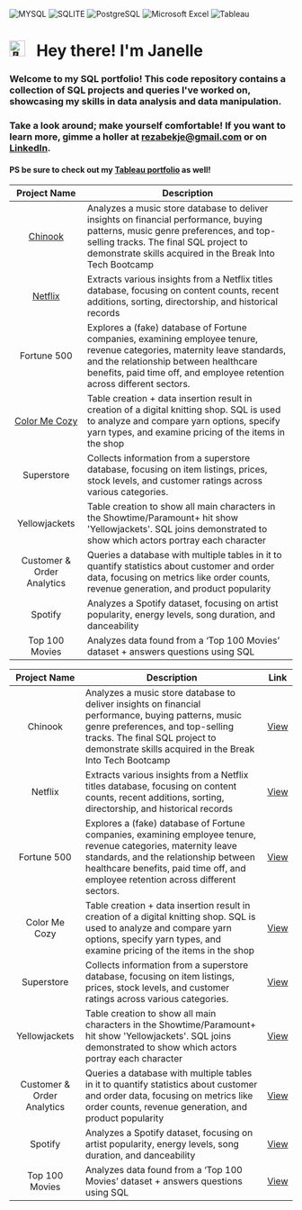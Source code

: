 ![MYSQL](https://img.shields.io/badge/MySQL-005C84?style=for-the-badge&logo=mysql&logoColor=white)
![SQLITE](https://img.shields.io/badge/SQLite-07405E?style=for-the-badge&logo=sqlite&logoColor=white)
![PostgreSQL](https://img.shields.io/badge/PostgreSQL-316192?style=for-the-badge&logo=postgresql&logoColor=white)
![Microsoft Excel](https://img.shields.io/badge/Microsoft_Excel-217346?style=for-the-badge&logo=microsoft-excel&logoColor=white)
![Tableau](https://img.shields.io/badge/Tableau-E97627?style=for-the-badge&logo=Tableau&logoColor=white)

# <picture><img src="https://fonts.gstatic.com/s/e/notoemoji/latest/1f44b/512.gif" alt="👋" width="28"></picture> &nbsp; Hey there! I'm Janelle


### Welcome to my SQL portfolio! This code repository contains a collection of SQL projects and queries I've worked on, showcasing my skills in data analysis and data manipulation. 

### Take a look around; make yourself comfortable! If you want to learn more, gimme a holler at rezabekje@gmail.com or on **[LinkedIn](https://www.linkedin.com/in/janellerezabek/)**.

#### PS be sure to check out my [Tableau portfolio](https://public.tableau.com/app/profile/janelle.rezabek/vizzes) as well!


| Project Name | Description |
|:------------:|-------------|
| [Chinook](https://github.com/janellerezabek/SQL/blob/main/Chinook%20Analytics%20(SQL%20Final%20Project))      | Analyzes a music store database to deliver insights on financial performance, buying patterns, music genre preferences, and top-selling tracks. The final SQL project to demonstrate skills acquired in the Break Into Tech Bootcamp |
| [Netflix](https://github.com/janellerezabek/SQL/blob/main/Netflix%20Analytics) | Extracts various insights from a Netflix titles database, focusing on content counts, recent additions, sorting, directorship, and historical records |
| Fortune 500               | Explores a (fake) database of Fortune companies, examining employee tenure, revenue categories, maternity leave standards, and the relationship between healthcare benefits, paid time off, and employee retention across different sectors. | [View](https://github.com/janellerezabek/SQL/blob/main/Fortune%20500) |
| [Color Me Cozy](https://github.com/janellerezabek/SQL/blob/main/%22Color%20Me%20Cozy%22%20Database%20%2B%20Stats)             | Table creation + data insertion result in creation of a digital knitting shop. SQL is used to analyze and compare yarn options, specify yarn types, and examine pricing of the items in the shop |
| Superstore                | Collects information from a superstore database, focusing on item listings, prices, stock levels, and customer ratings across various categories. | [View](https://github.com/janellerezabek/SQL/blob/main/Superstore%20Analysis) |
| Yellowjackets             | Table creation to show all main characters in the Showtime/Paramount+ hit show 'Yellowjackets'. SQL joins demonstrated to show which actors portray each character | [View](https://github.com/janellerezabek/SQL/blob/main/Yellowjackets) |
| Customer & Order Analytics | Queries a database with multiple tables in it to quantify statistics about customer and order data, focusing on metrics like order counts, revenue generation, and product popularity | [View](https://github.com/janellerezabek/SQL/blob/main/Customer%20%26%20Order%20Analytics) |
| Spotify                    | Analyzes a Spotify dataset, focusing on artist popularity, energy levels, song duration, and danceability | [View](https://github.com/janellerezabek/SQL/blob/main/Spotify%20Analytics) |
| Top 100 Movies             | Analyzes data found from a ‘Top 100 Movies’ dataset + answers questions using SQL | [View](https://github.com/janellerezabek/SQL/blob/main/Top%20100%20Movies%20Analytics) |



| Project Name | Description | Link |
|:------------:|-------------|:----:|
| Chinook      | Analyzes a music store database to deliver insights on financial performance, buying patterns, music genre preferences, and top-selling tracks. The final SQL project to demonstrate skills acquired in the Break Into Tech Bootcamp | [View](https://github.com/janellerezabek/SQL/blob/main/Chinook%20Analytics%20(SQL%20Final%20Project)) |
| Netflix                  | Extracts various insights from a Netflix titles database, focusing on content counts, recent additions, sorting, directorship, and historical records | [View](https://github.com/janellerezabek/SQL/blob/main/Netflix%20Analytics) |
| Fortune 500               | Explores a (fake) database of Fortune companies, examining employee tenure, revenue categories, maternity leave standards, and the relationship between healthcare benefits, paid time off, and employee retention across different sectors. | [View](https://github.com/janellerezabek/SQL/blob/main/Fortune%20500) |
| Color Me Cozy             | Table creation + data insertion result in creation of a digital knitting shop. SQL is used to analyze and compare yarn options, specify yarn types, and examine pricing of the items in the shop | [View](https://github.com/janellerezabek/SQL/blob/main/%22Color%20Me%20Cozy%22%20Database%20%2B%20Stats) |
| Superstore                | Collects information from a superstore database, focusing on item listings, prices, stock levels, and customer ratings across various categories. | [View](https://github.com/janellerezabek/SQL/blob/main/Superstore%20Analysis) |
| Yellowjackets             | Table creation to show all main characters in the Showtime/Paramount+ hit show 'Yellowjackets'. SQL joins demonstrated to show which actors portray each character | [View](https://github.com/janellerezabek/SQL/blob/main/Yellowjackets) |
| Customer & Order Analytics | Queries a database with multiple tables in it to quantify statistics about customer and order data, focusing on metrics like order counts, revenue generation, and product popularity | [View](https://github.com/janellerezabek/SQL/blob/main/Customer%20%26%20Order%20Analytics) |
| Spotify                    | Analyzes a Spotify dataset, focusing on artist popularity, energy levels, song duration, and danceability | [View](https://github.com/janellerezabek/SQL/blob/main/Spotify%20Analytics) |
| Top 100 Movies             | Analyzes data found from a ‘Top 100 Movies’ dataset + answers questions using SQL | [View](https://github.com/janellerezabek/SQL/blob/main/Top%20100%20Movies%20Analytics) |
